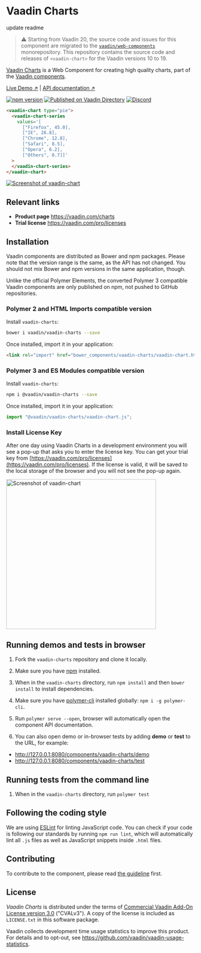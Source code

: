 # Vaadin Charts

update readme

> ⚠️ Starting from Vaadin 20, the source code and issues for this component are migrated to the [`vaadin/web-components`](https://github.com/vaadin/web-components/tree/master/packages/vaadin-charts) monorepository.
> This repository contains the source code and releases of `<vaadin-chart>` for the Vaadin versions 10 to 19.

[Vaadin Charts](https://vaadin.com/components/vaadin-charts) is a Web Component for creating high quality charts, part of the [Vaadin components](https://vaadin.com/components).

[Live Demo ↗](https://vaadin.com/components/vaadin-charts/examples)
|
[API documentation ↗](https://vaadin.com/components/vaadin-charts/html-api)

[![npm version](https://badgen.net/npm/v/@vaadin/vaadin-charts)](https://www.npmjs.com/package/@vaadin/vaadin-charts)
[![Published on Vaadin Directory](https://img.shields.io/badge/Vaadin%20Directory-published-00b4f0.svg)](https://vaadin.com/directory/component/vaadinvaadin-element)
[![Discord](https://img.shields.io/discord/732335336448852018?label=discord)](https://discord.gg/PHmkCKC)

<!--
```
<custom-element-demo>
  <template>
    <script src="../webcomponentsjs/webcomponents-lite.js"></script>
    <link rel="import" href="vaadin-chart.html">
    <next-code-block></next-code-block>
  </template>
</custom-element-demo>
```
-->

```html
<vaadin-chart type="pie">
  <vaadin-chart-series
    values='[
      ["Firefox", 45.0],
      ["IE", 26.8],
      ["Chrome", 12.8],
      ["Safari", 8.5],
      ["Opera", 6.2],
      ["Others", 0.7]]'
  >
  </vaadin-chart-series>
</vaadin-chart>
```

[<img src="https://raw.githubusercontent.com/vaadin/vaadin-charts/master/screenshot.png" alt="Screenshot of vaadin-chart">](https://vaadin.com/components/vaadin-chart)

## Relevant links

- **Product page** https://vaadin.com/charts
- **Trial license** https://vaadin.com/pro/licenses

## Installation

Vaadin components are distributed as Bower and npm packages.
Please note that the version range is the same, as the API has not changed.
You should not mix Bower and npm versions in the same application, though.

Unlike the official Polymer Elements, the converted Polymer 3 compatible Vaadin components
are only published on npm, not pushed to GitHub repositories.

### Polymer 2 and HTML Imports compatible version

Install `vaadin-charts`:

```sh
bower i vaadin/vaadin-charts --save
```

Once installed, import it in your application:

```html
<link rel="import" href="bower_components/vaadin-charts/vaadin-chart.html" />
```

### Polymer 3 and ES Modules compatible version

Install `vaadin-charts`:

```sh
npm i @vaadin/vaadin-charts --save
```

Once installed, import it in your application:

```js
import "@vaadin/vaadin-charts/vaadin-chart.js";
```

### Install License Key

After one day using Vaadin Charts in a development environment you will see a pop-up that asks you to enter the license key.
You can get your trial key from [https://vaadin.com/pro/licenses](https://vaadin.com/pro/licenses).
If the license is valid, it will be saved to the local storage of the browser and you will not see the pop-up again.

[<img src="https://raw.githubusercontent.com/vaadin/vaadin-charts/6.0-preview/screenshot.png" width="400" alt="Screenshot of vaadin-chart">](https://vaadin.com/elements/-/element/vaadin-chart)

## Running demos and tests in browser

1. Fork the `vaadin-charts` repository and clone it locally.

1. Make sure you have [npm](https://www.npmjs.com/) installed.

1. When in the `vaadin-charts` directory, run `npm install` and then `bower install` to install dependencies.

1. Make sure you have [polymer-cli](https://www.npmjs.com/package/polymer-cli) installed globally: `npm i -g polymer-cli`.

1. Run `polymer serve --open`, browser will automatically open the component API documentation.

1. You can also open demo or in-browser tests by adding **demo** or **test** to the URL, for example:

- http://127.0.0.1:8080/components/vaadin-charts/demo
- http://127.0.0.1:8080/components/vaadin-charts/test

## Running tests from the command line

1. When in the `vaadin-charts` directory, run `polymer test`

## Following the coding style

We are using [ESLint](http://eslint.org/) for linting JavaScript code. You can check if your code is following our standards by running `npm run lint`, which will automatically lint all `.js` files as well as JavaScript snippets inside `.html` files.

## Contributing

To contribute to the component, please read [the guideline](https://github.com/vaadin/vaadin-core/blob/master/CONTRIBUTING.md) first.

## License

_Vaadin Charts_ is distributed under the terms of
[Commercial Vaadin Add-On License version 3.0](https://vaadin.com/license/cval-3) ("CVALv3"). A copy of the license is included as `LICENSE.txt` in this software package.

Vaadin collects development time usage statistics to improve this product. For details and to opt-out, see https://github.com/vaadin/vaadin-usage-statistics.
